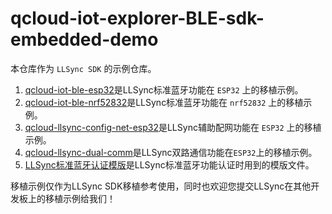 # qcloud-iot-explorer-BLE-sdk-embedded-demo
本仓库作为 `LLSync SDK` 的示例仓库。

1. [qcloud-iot-ble-esp32](https://github.com/tencentyun/qcloud-iot-explorer-BLE-sdk-embedded-demo/tree/master/qcloud-iot-ble-esp32)是LLSync标准蓝牙功能在 `ESP32` 上的移植示例。
2. [qcloud-iot-ble-nrf52832](https://github.com/tencentyun/qcloud-iot-explorer-BLE-sdk-embedded-demo/tree/master/qcloud-iot-ble-nrf52832)是LLSync标准蓝牙功能在 `nrf52832` 上的移植示例。
3. [qcloud-llsync-config-net-esp32](https://github.com/tencentyun/qcloud-iot-explorer-BLE-sdk-embedded-demo/tree/master/qcloud-llsync-config-net-esp32)是LLSync辅助配网功能在 `ESP32` 上的移植示例。
4. [qcloud-llsync-dual-comm](https://github.com/tencentyun/qcloud-iot-explorer-BLE-sdk-embedded-demo/tree/master/qcloud-llsync-dual-comm)是LLSync双路通信功能在`ESP32`上的移植示例。
5. [LLSync标准蓝牙认证模版](https://github.com/tencentyun/qcloud-iot-explorer-BLE-sdk-embedded-demo/tree/master/LLSync%E6%A0%87%E5%87%86%E8%93%9D%E7%89%99%E8%AE%A4%E8%AF%81%E6%A8%A1%E7%89%88)是LLSync标准蓝牙功能认证时用到的模版文件。

移植示例仅作为LLSync SDK移植参考使用，同时也欢迎您提交LLSync在其他开发板上的移植示例给我们！
